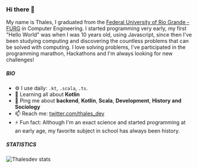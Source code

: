 ### Hi there 👋

My name is Thales, I graduated from the [Federal University of Rio Grande - FURG](https://furg.br/) in Computer Engineering. I started programming very early, my first "Hello World" was when I was 10 years old, using Javascript, since then I've been studying computing and discovering the countless problems that can be solved with computing. I love solving problems, I've participated in the programming marathon, Hackathons and I'm always looking for new challenges!

##### BIO

- ⚙️ I use daily: `.kt`, `.scala`, `.ts`.
- 🌱 Learning all about **Kotlin**
- 💬 Ping me about **backend**, **Kotlin**, **Scala**, **Development**, **History and Sociology**
- 📫 Reach me: [twitter.com/thales_dev](https://twitter.com/eudetim)
- ⚡️ Fun fact: Although I'm an exact science and started programming at an early age, my favorite subject in school has always been history.

##### STATISTICS

![Thalesdev stats](https://github-readme-stats.vercel.app/api?username=thalesdev&count_private=true&show_icons=true&theme=radical)
